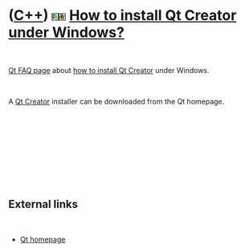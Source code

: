 



 

 

 

 

 

([C++](Cpp.htm)) ![Qt Creator](PicQtCreator.png)![Windows](PicWindows.png) [How to install Qt Creator under Windows?](CppQtCreatorInstallWindows.htm)
=====================================================================================================================================================

 

[Qt FAQ page](CppQtFaq.htm) about [how to install Qt
Creator](CppQtCreatorInstall.htm) under Windows.

 

A [Qt Creator](CppQtCreator.htm) installer can be downloaded from the Qt
homepage.

 

 

 

 

 

External links
--------------

 

-   [Qt homepage](http://qt.nokia.com)

 

 

 

 

 





 



